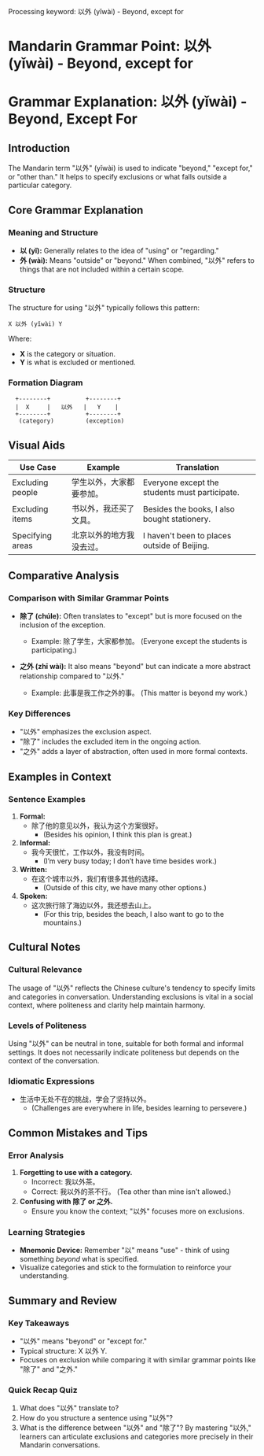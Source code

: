 Processing keyword: 以外 (yǐwài) - Beyond, except for
# Mandarin Grammar Point: 以外 (yǐwài) - Beyond, except for
# Grammar Explanation: 以外 (yǐwài) - Beyond, Except For
## Introduction
The Mandarin term "以外" (yǐwài) is used to indicate "beyond," "except for," or "other than." It helps to specify exclusions or what falls outside a particular category.
## Core Grammar Explanation
### Meaning and Structure
- **以 (yǐ):** Generally relates to the idea of "using" or "regarding."
- **外 (wài):** Means "outside" or "beyond."
When combined, "以外" refers to things that are not included within a certain scope.
### Structure
The structure for using "以外" typically follows this pattern:
```plaintext
X 以外 (yǐwài) Y
```
Where:
- **X** is the category or situation.
- **Y** is what is excluded or mentioned.
### Formation Diagram
```plaintext
  +--------+          +--------+
  |  X     |   以外   |   Y    |
  +--------+          +--------+
   (category)         (exception)
```
## Visual Aids
| **Use Case**        | **Example**                       | **Translation**                       |
|---------------------|-----------------------------------|---------------------------------------|
| Excluding people    | 学生以外，大家都要参加。          | Everyone except the students must participate. |
| Excluding items     | 书以外，我还买了文具。           | Besides the books, I also bought stationery. |
| Specifying areas    | 北京以外的地方我没去过。        | I haven't been to places outside of Beijing. |
## Comparative Analysis
### Comparison with Similar Grammar Points
- **除了 (chúle):** Often translates to "except" but is more focused on the inclusion of the exception.
  - Example: 除了学生，大家都参加。 (Everyone except the students is participating.)
  
- **之外 (zhī wài):** It also means "beyond" but can indicate a more abstract relationship compared to "以外."
  - Example: 此事是我工作之外的事。 (This matter is beyond my work.)
### Key Differences
- "以外" emphasizes the exclusion aspect. 
- "除了" includes the excluded item in the ongoing action.
- "之外" adds a layer of abstraction, often used in more formal contexts.
## Examples in Context
### Sentence Examples
1. **Formal:**
   - 除了他的意见以外，我认为这个方案很好。
     - (Besides his opinion, I think this plan is great.)
2. **Informal:**
   - 我今天很忙，工作以外，我没有时间。
     - (I’m very busy today; I don’t have time besides work.)
3. **Written:**
   - 在这个城市以外，我们有很多其他的选择。
     - (Outside of this city, we have many other options.)
4. **Spoken:**
   - 这次旅行除了海边以外，我还想去山上。
     - (For this trip, besides the beach, I also want to go to the mountains.)
## Cultural Notes
### Cultural Relevance
The usage of "以外" reflects the Chinese culture's tendency to specify limits and categories in conversation. Understanding exclusions is vital in a social context, where politeness and clarity help maintain harmony.
### Levels of Politeness
Using "以外" can be neutral in tone, suitable for both formal and informal settings. It does not necessarily indicate politeness but depends on the context of the conversation.
### Idiomatic Expressions
- 生活中无处不在的挑战，学会了坚持以外。
  - (Challenges are everywhere in life, besides learning to persevere.)
## Common Mistakes and Tips
### Error Analysis
1. **Forgetting to use with a category.**
   - Incorrect: 我以外茶。
   - Correct: 我以外的茶不行。 (Tea other than mine isn't allowed.)
2. **Confusing with 除了 or 之外.**
   - Ensure you know the context; "以外" focuses more on exclusions.
### Learning Strategies
- **Mnemonic Device:** Remember "以" means "use" - think of using something *beyond* what is specified.
- Visualize categories and stick to the formulation to reinforce your understanding.
## Summary and Review
### Key Takeaways
- "以外" means "beyond" or "except for."
- Typical structure: X 以外 Y.
- Focuses on exclusion while comparing it with similar grammar points like "除了" and "之外."
### Quick Recap Quiz
1. What does "以外" translate to?
2. How do you structure a sentence using "以外"?
3. What is the difference between "以外" and "除了"?
By mastering "以外," learners can articulate exclusions and categories more precisely in their Mandarin conversations.
